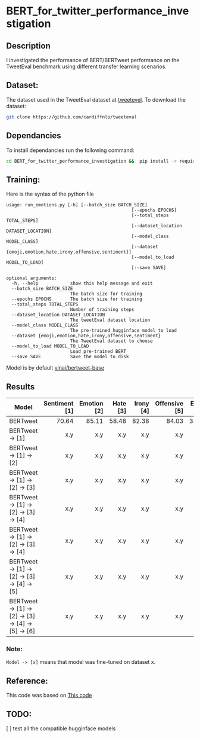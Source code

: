 # BERT_for_twitter_performance_investigation
## Description
I investigated the performance of BERT/BERTweet performance on the TweetEval benchmark using different transfer learning scenarios. 

## Dataset:  
The dataset used in the TweetEval dataset at [tweetevel](https://github.com/cardiffnlp/tweeteval). To download the dataset: 
```bash
git clone https://github.com/cardiffnlp/tweeteval
```

## Dependancies
To install dependancies run the following command:
```bash
cd BERT_for_twitter_performance_investigation &&  pip install -r requirements.txt
```

## Training:
Here is the syntax of the python file
```
usage: run_emotions.py [-h] [--batch_size BATCH_SIZE]
                                               [--epochs EPOCHS]
                                               [--total_steps TOTAL_STEPS]
                                               [--dataset_location DATASET_LOCATION]
                                               [--model_class MODEL_CLASS]
                                               [--dataset {emoji,emotion,hate,irony,offensive,sentiment}]
                                               [--model_to_load MODEL_TO_LOAD]
                                               [--save SAVE]

optional arguments:
  -h, --help            show this help message and exit
  --batch_size BATCH_SIZE
                        The batch size for training
  --epochs EPOCHS       The batch size for training
  --total_steps TOTAL_STEPS
                        Number of training steps
  --dataset_location DATASET_LOCATION
                        The tweetEval dataset location
  --model_class MODEL_CLASS
                        The pre-trained hugginface model to load
  --dataset {emoji,emotion,hate,irony,offensive,sentiment}
                        The TweetEval dataset to choose
  --model_to_load MODEL_TO_LOAD
                        Load pre-trained BERT
  --save SAVE           Save the model to disk
```

Model is by default  [vinai/bertweet-base](https://huggingface.co/vinai/bertweet-base)

## Results


| Model | Sentiment [1] | Emotion [2] | Hate [3] | Irony [4] | Offensive [5] | Emoji [6] | Total |
|----------|------:|--------:|-----:|------:|----------:|----------:|---------|
| BERTweet   | 70.64       | 85.11       | 58.48    |82.38     | 84.03         | 38.91     | 69.925     |
| BERTweet -> [1]  | x.y     | x.y       | x.y    | x.y     | x.y         | x.y         | x.y     |
| BERTweet -> [1] -> [2] | x.y     | x.y       | x.y    | x.y     | x.y         | x.y         | x.y     |
| BERTweet -> [1] -> [2] -> [3] | x.y     | x.y       | x.y    | x.y     | x.y         | x.y         | x.y     |
| BERTweet -> [1] -> [2] -> [3] -> [4] | x.y     | x.y       | x.y    | x.y     | x.y         | x.y         | x.y     |
| BERTweet -> [1] -> [2] -> [3] -> [4] | x.y     | x.y       | x.y    | x.y     | x.y         | x.y         | x.y     |
| BERTweet -> [1] -> [2] -> [3] -> [4] -> [5] | x.y     | x.y       | x.y    | x.y     | x.y         | x.y         | x.y     |
| BERTweet -> [1] -> [2] -> [3] -> [4] -> [5] -> [6] | x.y     | x.y       | x.y    | x.y     | x.y         | x.y         | x.y     |

### Note:
`Model -> [x]` means that model  was fine-tuned on dataset x.

## Reference:
This code was based on [This code](https://mccormickml.com/2019/07/22/BERT-fine-tuning/)

## TODO:
[ ] test all the compatible hugginface models
